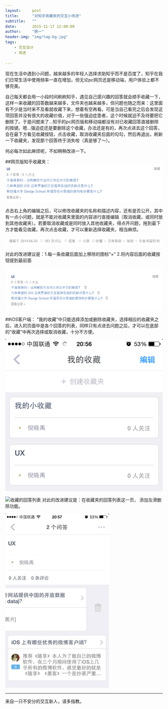 ```yaml
---
layout:     post
title:      "对知乎收藏夹的交互小改进"
subtitle:   ""
date:       2015-11-17 12:00:00
author:     "粥一"
header-img: "img/tag-bg.jpg"
tags:
    - 交互设计
    - 改进
    
---
```


现在生活中遇到小问题，越来越多的年轻人选择求助知乎而不是百度了，知乎在我们日常生活中使用频率一直在增加，但无论pc网页还是移动端，用户体验上都不够完美。

自己每天都会用一小段时间刷刷知乎，遇见自己感兴趣的回答就会顺手收藏一下，这样一来收藏的回答数越来越多，文件夹也越来越多，但问题也随之而来：这里面有不少是当时来不及看就收藏下来，想着有空再看。可是当自己看完之后会发现这项回答并没有很大的收藏价值，对于一些强迫症患者，这个时候就迫不及待要把它删除了。于是问题来了…知乎的pc网页版和移动端都没有对已收藏回答直接删除的按键。嗯…强迫症还是要删除这个收藏，办法还是有的，再次点进去这个回答，会在最下方看见收藏按钮，点击收藏，取消收藏夹后面的勾勾，然后再退出，刷新一下收藏夹，发现那个回答终于消失啦（真是够了～）。

何必每次如此麻烦呢，不如稍稍改进一下。

##网页版知乎收藏夹：
![知乎收藏](/img/in-post/2015-11-17/01.png)

点击右上角的编辑之后，可以修改收藏夹的名称和描述内容，还有是否公开。其中有一点小问题，就是不能对收藏夹里面的内容进行直接编辑（取消收藏，或同时放到其他收藏夹）。若要取消收藏或是同时放入其他收藏夹，得点开问题，拖到最下方才能看见收藏，再次点击收藏，才可以重新选择收藏夹，相当麻烦。


![回答最下方](/img/in-post/2015-11-17/02.png)

对此的改进建议是：1.每一条收藏后面加上移除的图标“×” 2.将内容后面的收藏按钮提到最前面

![修改后的收藏](/img/in-post/2015-11-17/03.png)

##iOS客户端：
“我的收藏”中只能选择添加或删除收藏夹，选择相应的收藏夹之后，进入的页面中是各个回答的列表，同样只有点进去问题之后，才可以在底部的“收藏”中再次选择或取消收藏，十分不方便。


![知乎iOS客户端收藏页](/img/in-post/2015-11-17/04.png)



![收藏的回答列表](/img/in-post/2015-11-17/05.png)
对此的改进建议是：在收藏夹的回答列表这一页， 添加左滑删除功能。


![改进后的收藏回答列表](/img/in-post/2015-11-17/06.png)

---
来自一只不安分的交互新人，请多指教。
